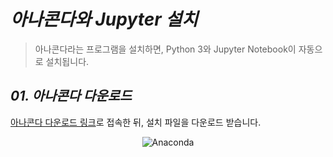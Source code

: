 *아나콘다와 Jupyter 설치*
=====  
> 아나콘다라는 프로그램을 설치하면, Python 3와 Jupyter Notebook이 자동으로 설치됩니다.  
  
*01. 아나콘다 다운로드*
-----  
[아나콘다 다운로드 링크](https://www.anaconda.com/products/individual)로 접속한 뒤, 설치 파일을 다운로드 받습니다.  
<p align="center">
  <img src="https://user-images.githubusercontent.com/66001539/121192106-8ddb8680-c8a7-11eb-975b-8757c7c405e5.png" width="width 200px" height="height 200px" title="px(픽셀) 크기 설정" alt="Anaconda"></img>
</p><br/>  
